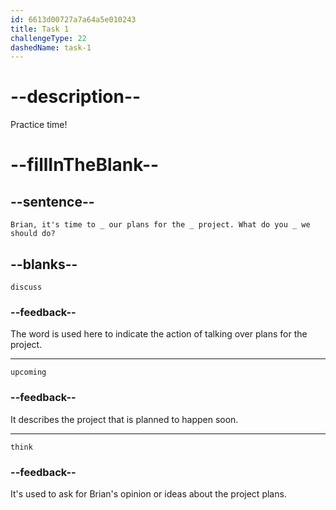 ```yaml
---
id: 6613d00727a7a64a5e010243
title: Task 1
challengeType: 22
dashedName: task-1
---
```


<!--
AUDIO REFERENCE:
Sarah: Brian, it's time to _ our plans for the _ project. What do you _ we should do?
-->

# --description--

Practice time!

# --fillInTheBlank--

## --sentence--

`Brian, it's time to _ our plans for the _ project. What do you _ we should do?`

## --blanks--

`discuss`

### --feedback--

The word is used here to indicate the action of talking over plans for the project.

---

`upcoming`

### --feedback--

It describes the project that is planned to happen soon.

---

`think`

### --feedback--

It's used to ask for Brian's opinion or ideas about the project plans.
